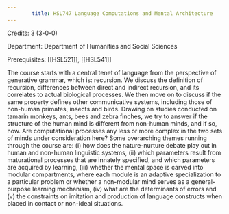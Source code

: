 ```yaml
---
        title: HSL747 Language Computations and Mental Architecture
---
```

Credits: 3 (3-0-0)

Department: Department of Humanities and Social Sciences

Prerequisites: [[HSL521]], [[HSL541]]

The course starts with a central tenet of language from the perspective of generative grammar, which is: recursion. We discuss the definition of recursion, differences between direct and indirect recursion, and its correlates to actual biological processes. We then move on to discuss if the same property defines other communicative systems, including those of non-human primates, insects and birds. Drawing on studies conducted on tamarin monkeys, ants, bees and zebra finches, we try to answer if the structure of the human mind is different from non-human minds, and if so, how. Are computational processes any less or more complex in the two sets of minds under consideration here? Some overarching themes running through the course are: (i) how does the nature-nurture debate play out in human and non-human linguistic systems, (ii) which parameters result from maturational processes that are innately specified, and which parameters are acquired by learning, (iii) whether the mental space is carved into modular compartments, where each module is an adaptive specialization to a particular problem or whether a non-modular mind serves as a general-purpose learning mechanism, (iv) what are the determinants of errors and (v) the constraints on imitation and production of language constructs when placed in contact or non-ideal situations.